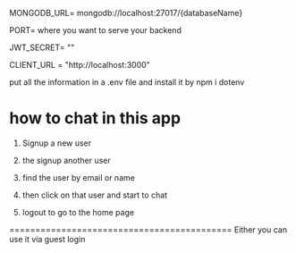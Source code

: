 MONGODB_URL= mongodb://localhost:27017/{databaseName}

PORT= where you want to serve your backend

JWT_SECRET= ""


CLIENT_URL = "http://localhost:3000"

put all the information in a .env file and install it 
by npm i dotenv


how to chat in this app
============================
1. Signup a new user


2. the signup another user


3. find the user by email or name


4. then click on that user and start to chat 


5. logout to go to the home page

===========================================
Either you can use it via guest login 